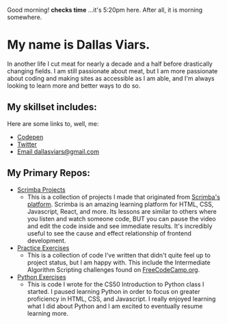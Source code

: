 Good morning! **__checks time__** ...it's 5:20pm here. After all, it is morning somewhere.

# My name is Dallas Viars. 
In another life I cut meat for nearly a decade and a half before drastically changing fields. I am still passionate about meat, but I am more passionate about coding and making sites as accessible as I am able, and I'm always looking to learn more and better ways to do so.

My skillset includes:
- 

Here are some links to, well, me:
- [Codepen](https://codepen.io/dallasviars)
- [Twitter](https://twitter.com/DallasViars)
- [Email dallasviars@gmail.com](dallasviars@gmail.com)

## My Primary Repos:

- [Scrimba Projects](https://github.com/DallasViars/Scrimba_Projects)
  - This is a collection of projects I made that originated from [Scrimba's platform](http://www.scrimba.com). Scrimba is an amazing learning platform for HTML, CSS, Javascript, React, and more. Its lessons are similar to others where you listen and watch someone code, BUT you can pause the video and edit the code inside and see immediate results. It's incredibly useful to see the cause and effect relationship of frontend development.
- [Practice Exercises](https://github.com/DallasViars/Practice_Exercises)
  - This is a collection of code I've written that didn't quite feel up to project status, but I am happy with. This include the Intermediate Algorithm Scripting challenges found on [FreeCodeCamp.org](https://www.freecodecamp.org/).
- [Python Exercises](https://github.com/DallasViars/Practice_Exercises)
  - This is code I wrote for the CS50 Introduction to Python class I started. I paused learning Python in order to focus on greater proficiency in HTML, CSS, and Javascript. I really enjoyed learning what I did about Python and I am excited to eventually resume learning more.
